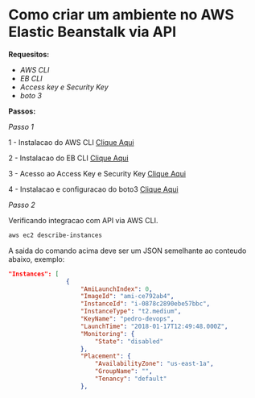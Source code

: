 # Como criar um ambiente no AWS Elastic Beanstalk via API

**Requesitos:**

- *AWS CLI* 
- *EB CLI*  
- *Access key e Security Key*
- *boto 3*

**Passos:**

*Passo 1*

1 - Instalacao do AWS CLI [Clique Aqui](https://docs.aws.amazon.com/pt_br/cli/latest/userguide/installing.html)

2 - Instalacao do EB CLI [Clique Aqui](https://docs.aws.amazon.com/pt_br/elasticbeanstalk/latest/dg/eb-cli3-install.html)

3 - Acesso ao Access Key e Security Key [Clique Aqui](https://docs.aws.amazon.com/pt_br/elasticbeanstalk/latest/dg/eb-cli3-install.html)

4 - Instalacao e configuracao do boto3 [Clique Aqui](https://github.com/boto/boto3)


*Passo 2*

Verificando integracao com API via AWS CLI. 

```bash
aws ec2 describe-instances
```

A saida do comando acima deve ser um JSON semelhante ao conteudo abaixo, exemplo:

```json
"Instances": [
                {
                    "AmiLaunchIndex": 0,
                    "ImageId": "ami-ce792ab4",
                    "InstanceId": "i-0878c2890ebe57bbc",
                    "InstanceType": "t2.medium",
                    "KeyName": "pedro-devops",
                    "LaunchTime": "2018-01-17T12:49:48.000Z",
                    "Monitoring": {
                        "State": "disabled"
                    },
                    "Placement": {
                        "AvailabilityZone": "us-east-1a",
                        "GroupName": "",
                        "Tenancy": "default"
                    },
```
